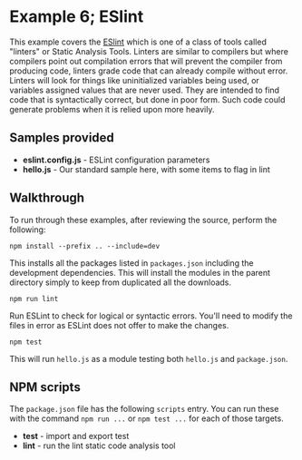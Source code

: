 # Example 6; ESlint

This example covers the [ESlint][a] which is one of a class of tools called "linters" or Static Analysis Tools. Linters are similar to compilers but where compilers point out compilation errors that will prevent the compiler from producing code, linters grade code that can already compile without error. Linters will look for things like uninitialized variables being used, or variables assigned values that are never used. They are intended to find code that is syntactically correct, but done in poor form. Such code could generate problems when it is relied upon more heavily.

## Samples provided

- **eslint.config.js** - ESLint configuration parameters
- **hello.js** - Our standard sample here, with some items to flag in lint

## Walkthrough

To run through these examples, after reviewing the source, perform the following:

    npm install --prefix .. --include=dev

This installs all the packages listed in `packages.json` including the development dependencies. This will install the modules in the parent directory simply to keep from duplicated all the downloads.

    npm run lint

Run ESLint to check for logical or syntactic errors. You'll need to modify the files in error as ESLint does not offer to make the changes.

    npm test

This will run `hello.js` as a module testing both `hello.js` and `package.json`.

## NPM scripts

The `package.json` file has the following `scripts` entry. You can run these with the command `npm run ...` or `npm test ...` for each of those targets.

- **test** - import and export test
- **lint** - run the lint static code analysis tool

[a]: https://eslint.org/docs/latest/use/getting-started
